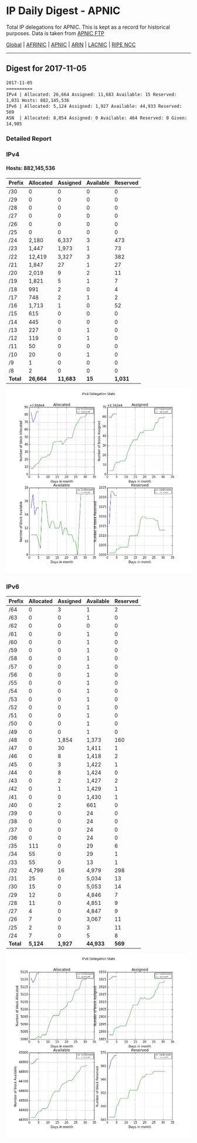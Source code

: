 # IP Daily Digest - APNIC

Total IP delegations for APNIC. This is kept as a record for historical purposes. Data is taken from [APNIC FTP](https://ftp.apnic.net/)

[Global](https://github.com/csmets/IP-Daily-Digest) | [AFRINIC](https://github.com/csmets/IP-Daily-Digest/tree/master/archives/AFRINIC) | [APNIC](https://github.com/csmets/IP-Daily-Digest/tree/master/archives/APNIC) | [ARIN](https://github.com/csmets/IP-Daily-Digest/tree/master/archives/ARIN) | [LACNIC](https://github.com/csmets/IP-Daily-Digest/tree/master/archives/LACNIC) | [RIPE NCC](https://github.com/csmets/IP-Daily-Digest/tree/master/archives/RIPE_NCC)

---

## Digest for 2017-11-05
```
2017-11-05
==========
IPv4 | Allocated: 26,664 Assigned: 11,683 Available: 15 Reserved: 1,031 Hosts: 882,145,536
IPv6 | Allocated: 5,124 Assigned: 1,927 Available: 44,933 Reserved: 569
ASN  | Allocated: 8,054 Assigned: 0 Available: 464 Reserved: 0 Given: 14,985
```

### Detailed Report

### IPv4

#### Hosts: **882,145,536**

| Prefix | Allocated | Assigned | Available | Reserved |
| ----- | ----- | ----- | ----- | ----- |
| /30 | 0 | 0 | 0 | 0 |
| /29 | 0 | 0 | 0 | 0 |
| /28 | 0 | 0 | 0 | 0 |
| /27 | 0 | 0 | 0 | 0 |
| /26 | 0 | 0 | 0 | 0 |
| /25 | 0 | 0 | 0 | 0 |
| /24 | 2,180 | 6,337 | 3 | 473 |
| /23 | 1,447 | 1,973 | 1 | 73 |
| /22 | 12,419 | 3,327 | 3 | 382 |
| /21 | 1,847 | 27 | 1 | 27 |
| /20 | 2,019 | 9 | 2 | 11 |
| /19 | 1,821 | 5 | 1 | 7 |
| /18 | 991 | 2 | 0 | 4 |
| /17 | 748 | 2 | 1 | 2 |
| /16 | 1,713 | 1 | 0 | 52 |
| /15 | 615 | 0 | 0 | 0 |
| /14 | 445 | 0 | 0 | 0 |
| /13 | 227 | 0 | 1 | 0 |
| /12 | 119 | 0 | 1 | 0 |
| /11 | 50 | 0 | 0 | 0 |
| /10 | 20 | 0 | 1 | 0 |
| /9 | 1 | 0 | 0 | 0 |
| /8 | 2 | 0 | 0 | 0 |
| **Total** | **26,664** | **11,683** | **15** | **1,031** |

![ipv4-stats](ipv4-figure.png)

### IPv6

| Prefix | Allocated | Assigned | Available | Reserved |
| ----- | ----- | ----- | ----- | ----- |
| /64 | 0 | 3 | 1 | 2 |
| /63 | 0 | 0 | 1 | 0 |
| /62 | 0 | 0 | 0 | 0 |
| /61 | 0 | 0 | 1 | 0 |
| /60 | 0 | 0 | 1 | 0 |
| /59 | 0 | 0 | 1 | 0 |
| /58 | 0 | 0 | 1 | 0 |
| /57 | 0 | 0 | 1 | 0 |
| /56 | 0 | 0 | 1 | 0 |
| /55 | 0 | 0 | 1 | 0 |
| /54 | 0 | 0 | 1 | 0 |
| /53 | 0 | 0 | 1 | 0 |
| /52 | 0 | 0 | 1 | 0 |
| /51 | 0 | 0 | 1 | 0 |
| /50 | 0 | 0 | 1 | 0 |
| /49 | 0 | 0 | 1 | 0 |
| /48 | 0 | 1,854 | 1,373 | 160 |
| /47 | 0 | 30 | 1,411 | 1 |
| /46 | 0 | 8 | 1,418 | 2 |
| /45 | 0 | 3 | 1,422 | 1 |
| /44 | 0 | 8 | 1,424 | 0 |
| /43 | 0 | 2 | 1,427 | 2 |
| /42 | 0 | 1 | 1,429 | 1 |
| /41 | 0 | 0 | 1,430 | 1 |
| /40 | 0 | 2 | 661 | 0 |
| /39 | 0 | 0 | 24 | 0 |
| /38 | 0 | 0 | 24 | 0 |
| /37 | 0 | 0 | 24 | 0 |
| /36 | 0 | 0 | 24 | 0 |
| /35 | 111 | 0 | 29 | 6 |
| /34 | 55 | 0 | 29 | 1 |
| /33 | 55 | 0 | 13 | 1 |
| /32 | 4,799 | 16 | 4,979 | 298 |
| /31 | 25 | 0 | 5,034 | 13 |
| /30 | 15 | 0 | 5,053 | 14 |
| /29 | 12 | 0 | 4,846 | 7 |
| /28 | 11 | 0 | 4,851 | 9 |
| /27 | 4 | 0 | 4,847 | 9 |
| /26 | 7 | 0 | 3,067 | 11 |
| /25 | 2 | 0 | 3 | 11 |
| /24 | 7 | 0 | 5 | 8 |
| **Total** | **5,124** | **1,927** | **44,933** | **569** |

![ipv6-stats](ipv6-figure.png)